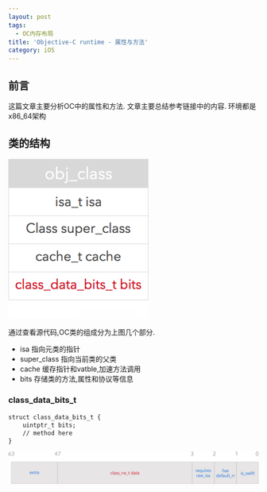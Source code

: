 ```yaml
---
layout: post
tags:
  - OC内存布局
title: 'Objective-C runtime - 属性与方法'
category: iOS
---
```

## 前言

这篇文章主要分析OC中的属性和方法.
文章主要总结参考链接中的内容.
环境都是x86_64架构

## 类的结构

![类结构](https://raw.githubusercontent.com/HighmoreXu/BlogImage/master/images/bits.png "类结构")

通过查看源代码,OC类的组成分为上图几个部分.

* isa 指向元类的指针
* super_class 指向当前类的父类
* cache 缓存指针和vatble,加速方法调用
* bits 存储类的方法,属性和协议等信息

### class_data_bits_t

```
struct class_data_bits_t {
    uintptr_t bits;
    // method here
}
```



![class_bits](https://raw.githubusercontent.com/HighmoreXu/BlogImage/master/images/class_bits.png "class_bits")

